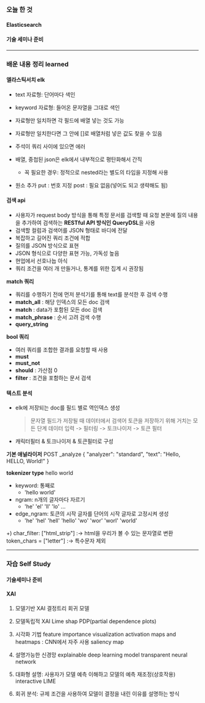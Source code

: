 ### 오늘 한 것

#### Elasticsearch
#### 기술 세미나 준비

  
***

### 배운 내용 정리 learned

#### 엘라스틱서치 elk

- text 자료형: 단어마다 색인
- keyword 자료형: 들어온 문자열을 그대로 색인

- 자료형만 일치하면 각 필드에 배열 넣는 것도 가능
- 자료형만 일치한다면 그 안에 []로 배열처럼 넣은 값도 찾을 수 있음
- 주석이 쿼리 사이에 있으면 에러

- 배열, 중첩된 json은 elk에서 내부적으로 평탄화해서 간직
  - 꼭 필요한 경우: 정적으로 nested라는 별도의 타입을 지정해 사용

- 원소 추가
put : 번호 지정
post : 필요 없음(넣어도 되고 생략해도 됨)


#### 검색 api

- 사용자가 request body 방식을 통해 특정 문서를 검색할 때 요청 본문에 질의 내용을 추가하여 검색하는 **RESTful API 방식인 QueryDSL**을 사용
- 검색할 컬럼과 검색어를 JSON 형태로 바디에 전달
- 복잡하고 길어진 쿼리 조건에 적합
- 질의를 JSON 방식으로 표현
- JSON 형식으로 다양한 표현 가능, 가독성 높음
- 현업에서 선호나늡 아식
- 쿼리 조건을 여러 개 만들거나, 통계를 위한 집계 시 권장됨


**match 쿼리**
- 쿼리를 수행하기 전에 먼저 분석기를 통해 text를 분석한 후 검색 수행
- **match_all** : 해당 인덱스의 모든 doc 검색
- **match** : data가 포함된 모든 doc 검색
- **match_phrase** : 순서 고려 검색 수행
- **query_string** 

**bool 쿼리**
- 여러 쿼리를 조합한 결과를 요청할 때 사용
- **must**
- **must_not**
- **should** : 가산점 0
- **filter** : 조건을 포함하는 문서 검색


#### 텍스트 분석
- elk에 저장되는 doc를 필드 별로 역인덱스 생성
  > 문자열 필드가 저장될 때 데이터에서 검색어 토큰을 저장하기 위해 거치는 모든 단계
  > 데이터 입력 -> 필터링 -> 토크나이저 -> 토큰 필터

- 캐릭터필터 & 토크나이저 & 토큰필터로 구성

**기본 애널라이저**
        POST _analyze
        {
          "analyzer": "standard",
          "text": "Hello, HELLO, World!"
        }


**tokenizer type**
hello world
- keyword: 통째로
  - 'hello world'
- ngram: n개의 글자마다 자르기
  - 'he' 'el' 'll' 'lo' ...
- edge_ngram: 토큰의 시작 글자를 단어의 시작 글자로 고정시켜 생성
  - 'he' 'hel' 'hell' 'hello' 'wo' 'wor' 'worl' 'world'


+) 
char_filter: ["html_strip"] :-> html을 우리가 볼 수 있는 문자열로 변환
token_chars = ["letter"] :-> 특수문자 제외
***


### 자습 Self Study

#### 기술세미나 준비
#### XAI

1. 모델기반 XAI
결정트리
회귀 모델

2. 모델독립적 XAI
Lime
shap
PDP(partial dependence plots)

3. 시각화 기법
feature importance visualization
activation maps and heatmaps : CNN에서 자주 사용
saliency map

4. 설명가능한 신경망
explainable deep learning model
transparent neural network

5. 대화형 설명: 사용자가 모델 예측 이해하고 모델의 예측 재조정(상호작용)
interactive LIME

6. 회귀 분석: 규제 조건을 사용하여 모델이 결정을 내린 이유를 설명하는 방식
